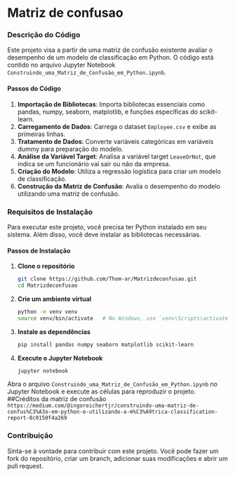 # Matriz de confusao
### Descrição do Código

Este projeto visa a partir de uma matriz de confusão existente avaliar o desempenho de um modelo de classificação em Python. O código está contido no arquivo Jupyter Notebook `Construindo_uma_Matriz_de_Confusão_em_Python.ipynb`.

#### Passos do Código

1. **Importação de Bibliotecas**: Importa bibliotecas essenciais como pandas, numpy, seaborn, matplotlib, e funções específicas do scikit-learn.
2. **Carregamento de Dados**: Carrega o dataset `Employee.csv` e exibe as primeiras linhas.
3. **Tratamento de Dados**: Converte variáveis categóricas em variáveis dummy para preparação do modelo.
4. **Análise da Variável Target**: Analisa a variável target `LeaveOrNot`, que indica se um funcionário vai sair ou não da empresa.
5. **Criação do Modelo**: Utiliza a regressão logística para criar um modelo de classificação.
6. **Construção da Matriz de Confusão**: Avalia o desempenho do modelo utilizando uma matriz de confusão.

### Requisitos de Instalação

Para executar este projeto, você precisa ter Python instalado em seu sistema. Além disso, você deve instalar as bibliotecas necessárias.

#### Passos de Instalação

1. **Clone o repositório**

   ```bash
   git clone https://github.com/Thom-ar/Matrizdeconfusao.git
   cd Matrizdeconfusao
   ```

2. **Crie um ambiente virtual**

   ```bash
   python -m venv venv
   source venv/bin/activate   # No Windows, use `venv\Scripts\activate`
   ```

3. **Instale as dependências**

   ```bash
   pip install pandas numpy seaborn matplotlib scikit-learn
   ```

4. **Execute o Jupyter Notebook**

   ```bash
   jupyter notebook
   ```

Abra o arquivo `Construindo_uma_Matriz_de_Confusão_em_Python.ipynb` no Jupyter Notebook e execute as células para reproduzir o projeto.
##Créditos da matriz de confusão
`https://medium.com/@ingoreichertjr/construindo-uma-matriz-de-confus%C3%A3o-em-python-e-utilizando-a-m%C3%A9trica-classification-report-8c0150f4a269`

### Contribuição

Sinta-se à vontade para contribuir com este projeto. Você pode fazer um fork do repositório, criar um branch, adicionar suas modificações e abrir um pull request.


